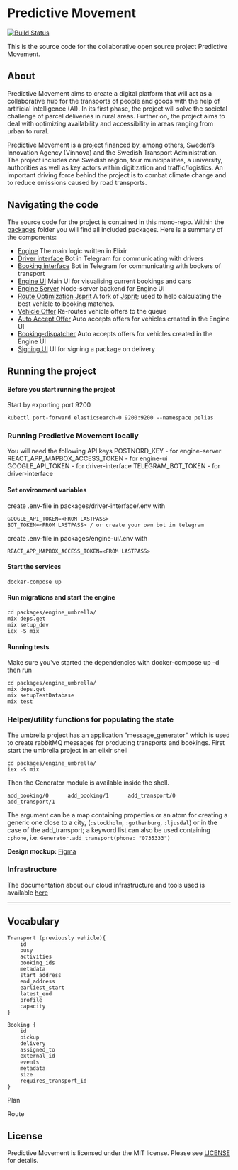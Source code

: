 # Predictive Movement

[![Build Status](https://github.com/iteam1337/predictivemovement/workflows/Build%20&%20Deploy%20to%20Dev/badge.svg)](https://github.com/iteam1337/predictivemovement/actions)

This is the source code for the collaborative open source project Predictive Movement.

## About

Predictive Movement aims to create a digital platform that will act as a collaborative hub for the transports of people and goods with the help of artificial intelligence (AI). In its first phase, the project will solve the societal challenge of parcel deliveries in rural areas. Further on, the project aims to deal with optimizing availability and accessibility in areas ranging from urban to rural.

Predictive Movement is a project financed by, among others, Sweden’s Innovation Agency (Vinnova) and the Swedish Transport Administration. The project includes one Swedish region, four municipalities, a university, authorities as well as key actors within digitization and traffic/logistics. An important driving force behind the project is to combat climate change and to reduce emissions caused by road transports.

## Navigating the code

The source code for the project is contained in this mono-repo. Within the [packages](packages) folder you will find all included packages. Here is a summary of the components:

- [Engine](packages/engine_umbrella/apps/engine) The main logic written in Elixir
- [Driver interface](packages/driver-interface) Bot in Telegram for communicating with drivers
- [Booking interface](packages/booking-interface) Bot in Telegram for communicating with bookers of transport
- [Engine UI](packages/engine-ui) Main UI for visualising current bookings and cars
- [Engine Server](packages/engine-server) Node-server backend for Engine UI
- [Route Optimization Jsprit](packages/route-optimization-jsprit) A fork of [Jsprit](https://github.com/graphhopper/jsprit); used to help calculating the best vehicle to booking matches.
- [Vehicle Offer](packages/vehicle-offer) Re-routes vehicle offers to the queue
- [Auto Accept Offer](packages/auto-accept-offer) Auto accepts offers for vehicles created in the Engine UI
- [Booking-dispatcher](packages/booking-dispatcher) Auto accepts offers for vehicles created in the Engine UI
- [Signing UI](packages/signing-ui) UI for signing a package on delivery

## Running the project

#### Before you start running the project

Start by exporting port 9200

```
kubectl port-forward elasticsearch-0 9200:9200 --namespace pelias
```

### Running Predictive Movement locally

You will need the following API keys
POSTNORD_KEY - for engine-server
REACT_APP_MAPBOX_ACCESS_TOKEN - for engine-ui
GOOGLE_API_TOKEN - for driver-interface
TELEGRAM_BOT_TOKEN - for driver-interface

#### Set environment variables

create .env-file in packages/driver-interface/.env with

    GOOGLE_API_TOKEN=<FROM LASTPASS>
    BOT_TOKEN=<FROM LASTPASS> / or create your own bot in telegram

create .env-file in packages/engine-ui/.env with

    REACT_APP_MAPBOX_ACCESS_TOKEN=<FROM LASTPASS>

#### Start the services

    docker-compose up

#### Run migrations and start the engine

    cd packages/engine_umbrella/
    mix deps.get
    mix setup_dev
    iex -S mix

#### Running tests

Make sure you've started the dependencies with docker-compose up -d then run

    cd packages/engine_umbrella/
    mix deps.get
    mix setupTestDatabase
    mix test

### Helper/utility functions for populating the state

The umbrella project has an application "message_generator" which is used to create rabbitMQ messages for producing transports and bookings. First start the umbrella project in an elixir shell

    cd packages/engine_umbrella/
    iex -S mix

Then the Generator module is available inside the shell.

    add_booking/0      add_booking/1      add_transport/0    add_transport/1

The argument can be a map containing properties or an atom for creating a generic one close to a city, (`:stockholm`, `:gothenburg`, `:ljusdal`)
or in the case of the add_transport; a keyword list can also be used containing `:phone`, i.e: `Generator.add_transport(phone: "0735333")`

**Design mockup:** [Figma](https://www.figma.com/file/DdBjpoKd0T9OkWmhlpd48Nfa/Predictive-Movement)


### Infrastructure

The documentation about our cloud infrastructure and tools used is available [here](./infra/README.md)

---

## Vocabulary

```
Transport (previously vehicle){
    id
    busy
    activities
    booking_ids
    metadata
    start_address
    end_address
    earliest_start
    latest_end
    profile
    capacity
}
```

```
Booking {
    id
    pickup
    delivery
    assigned_to
    external_id
    events
    metadata
    size
    requires_transport_id
}
```

Plan

Route

## License

Predictive Movement is licensed under the MIT license. Please see [LICENSE](LICENSE) for details.
